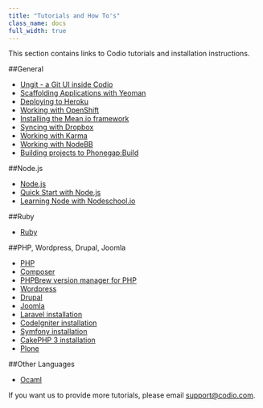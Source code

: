 ```yaml
---
title: "Tutorials and How To's"
class_name: docs
full_width: true
---
```


This section contains links to Codio tutorials and installation instructions.

##General
- [Ungit - a Git UI inside Codio](/docs/specifics/ungit)
- [Scaffolding Applications with Yeoman](/docs/specifics/yeoman)
- [Deploying to Heroku](/docs/specifics/heroku)
- [Working with OpenShift](/docs/specifics/openshift)
- [Installing the Mean.io framework](/docs/specifics/meanio)
- [Syncing with Dropbox](/docs/specifics/dropbox)
- [Working with Karma](/docs/specifics/karma)
- [Working with NodeBB](/docs/specifics/nodebb)
- [Building projects to Phonegap:Build](/docs/specifics/phonegapbuild)


##Node.js
- [Node.js](/docs/specifics/node)
- [Quick Start with Node.js](/docs/specifics/quick-node)
- [Learning Node with Nodeschool.io](/docs/specifics/nodeschool)

##Ruby
- [Ruby](/docs/specifics/ruby)

##PHP, Wordpress, Drupal, Joomla
- [PHP](/docs/specifics/php)
- [Composer](/docs/specifics/composer)
- [PHPBrew version manager for PHP](/docs/specifics/php-brew)
- [Wordpress](/docs/specifics/wordpress)
- [Drupal](/docs/specifics/drupal)
- [Joomla](/docs/specifics/joomla)
- [Laravel installation](/docs/specifics/laravel)
- [CodeIgniter installation](/docs/specifics/codeigniter)
- [Symfony installation](/docs/specifics/symfony)
- [CakePHP 3 installation](/docs/specifics/cakephp)
- [Plone](/docs/specifics/plone)

##Other Languages
- [Ocaml](/docs/specifics/ocaml)

If you want us to provide more tutorials, please email [support@codio.com](mailto:support@codio.com).
